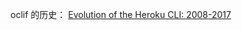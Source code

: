 
oclif 的历史：
[Evolution of the Heroku CLI: 2008-2017](https://blog.heroku.com/evolution-of-heroku-cli-2008-2017)



